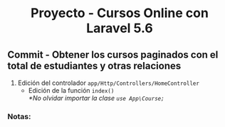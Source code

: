 
<!-- Title -->
<h1 align="center">Proyecto - Cursos Online con Laravel 5.6</h1>
<!-- End Title -->

<!-- Commit name -->
<h2>Commit - <strong>Obtener los cursos paginados con el total de estudiantes y otras relaciones</strong></h2>
<!-- End Commit name -->

<!-- Commit instructions -->
<ol>
  <li>
    Edición del controlador <code>app/Http/Controllers/HomeController</code>
    <ul>
      <li>Edición de la función <code>index()</code></li>
      <em>*No olvidar importar la clase <code>use App\Course;</code></em>
    </ul>
  </li>
</ol>
<!-- End Commit instructions -->

  <!-- Notes -->
  <h3>Notas:</h3>
  <ul>
    
  </ul>

  <em></em>
  <!-- End notes -->